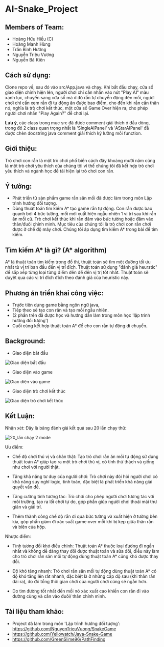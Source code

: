 # AI-Snake_Project
## Members of Team:
  + Hoàng Hữu Hiếu (C) 
  + Hoàng Mạnh Hùng
  + Trần Bỉnh Hướng
  + Nguyễn Triệu Vương
  + Nguyễn Bá Kiên
## Cách sử dụng:
Clone repo về, sau đó vào src/App.java và chạy. Khi bắt đầu chạy, cửa sổ giao diện chính hiện lên, người chơi chỉ cần nhấn vào nút "Play AI" màu xanh lục, chuyển sang cửa sổ mà ở đó rắn tự chuyển động đến mồi, người chơi chỉ cần xem rắn đi tự động ăn được bao điểm, cho đến khi rắn cắn thân nó, nghĩa là trò chơi kết thúc, một cửa sổ Game Over hiện ra, cho phép người chơi nhấn "Play Again?" để chơi lại.

**Lưu ý**, các class trong mục src đã được comment giải thích ở đầu dòng, trong đó 2 class quan trọng nhất là 'SingleAIPanel' và 'AStarAIPanel' đã được chèn docstring java comment giải thích kỹ lưỡng mỗi function.
## Giới thiệu:
Trò chơi con rắn là một trò chơi phổ biến cách đây khoảng mười năm cũng là một trò chơi yêu thích của chúng tôi vì thế chúng tôi đã kết hợp trò chơi yêu thích và ngành học để tái hiện lại trò chơi con rắn.

## Ý tưởng: 
- Phát triển từ sản phẩm game rắn săn mồi đã được làm trong môn Lập trình hướng đối tượng.
- Dùng thuật toán tìm kiếm A* tạo game rắn tự động. Con rắn được bao quanh bởi 4 bức tường, mồi mới xuất hiện ngẫu nhiên 1 vị trí sau khi rắn ăn mồi cũ. Trò chơi kết thúc khi rắn đâm vào bức tường hoặc đâm vào thân/đuôi chính mình. Mục tiêu của chúng tôi là trò chơi con rắn chơi được ở chế độ máy chơi. Chúng tôi áp dụng tìm kiếm A* trong bài để tìm kiếm.

## Tìm kiếm A* là gì? (A* algorithm)
A* là thuật toán tìm kiếm trong đồ thị, thuật toán sẽ tìm một đường tối ưu nhất từ vị trí ban đầu đến vị trí đích. Thuật toán sử dụng "đánh giá heurstic" để sắp xếp từng loại từng điểm đến để đến vị trị tốt nhất. Thuật toán sẽ duyệt qua các vị trí đích đích theo đánh giá của heuristic này.

## Phương án triển khai công việc:
  + Trước tiên dựng game bằng ngôn ngữ java, 
  + Tiếp theo sẽ tạo con rắn và tạo mỗi ngẫu nhiên. 
  + (2 phần trên đã được học và hướng dẫn làm trong môn học 'lập trình hướng đối tượng')
  + Cuối cùng kết hợp thuật toán A* để cho con rắn tự động di chuyển.
  




## Background:
  + Giao diện bắt đầu
  
![Giao diện bắt đầu](images/background_start.png)
  + Giao diện vào game
  
![Giao diện vào game](images/background_playgame.png)
  + Giao diện trò chơi kết thúc
  
![Giao diện trò chơi kết thúc](images/background_gameover.png)


## Kết Luận: 
Nhận xét: 
Đây là bảng đánh giá kết quả sau 20 lần chạy thử:

![20_lần chạy 2 mode](images/20_times_running_2_mode.png)
  
Ưu điểm: 
  
 - Chế độ chơi thú vị và chân thật: Tạo trò chơi rắn ăn mồi tự động sử dụng thuật toán A* giúp tạo ra một trò chơi thú vị, có tính thử thách và giống như chơi với người thật.
  
- Tăng khả năng tư duy của người chơi: Trò chơi này đòi hỏi người chơi có khả năng suy nghĩ logic, tính toán, đặc biệt là phát triển khả năng giải quyết vấn đề.
          
 - Tăng cường tính tương tác: Trò chơi cho phép người chơi tương tác với môi trường, tạo ra lối chơi tự do, góp phần giúp người chơi thoải mái thư giãn và giải trí.
            
 - Thêm thành công chế độ rắn đi qua bức tường và xuất hiện ở tường bên kia, góp phần giảm đi xác suất game over mỗi khi bị kẹp giữa thân rắn và biên của hộp.
            
Nhược điểm: 

- Tính tương đối khó điều chỉnh: Thuật toán A* thuộc loại đường đi ngắn nhất và không dễ dàng thay đổi được thuật toán và sửa đổi, điều này làm cho trò chơi rắn săn mồi tự động dùng thuật toán A* cũng khó được thay đổi. 

- Độ khó tăng nhanh: Trò chơi rắn săn mồi tự động dùng thuật toán A* có độ khó tăng lên rất nhanh, đặc biệt là ở những cấp độ sau (khi thân rắn dài ra), do đó tổng thời gian chơi của người chơi cũng sẽ ngắn hơn.
 
- Do tìm đường tốt nhất đến mồi nó xác xuất cao khiến con rắn đi vào đường cùng và cắn vào đuôi/ thân chính mình.

## Tài liệu tham khảo:
  + Project đã làm trong môn 'Lập trình hướng đối tượng': https://github.com/NguyenTrieuVuong/SnakeGame
  + https://github.com/Yellowatch/Java-Snake-Game
  + https://github.com/GreenSlime96/PathFinding
